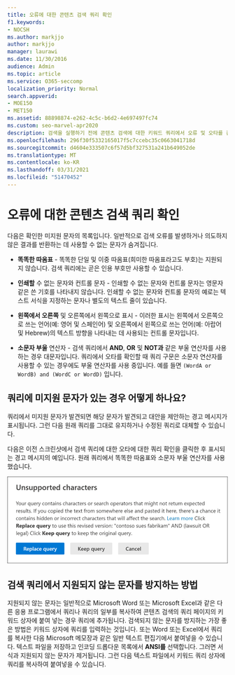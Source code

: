```yaml
---
title: 오류에 대한 콘텐츠 검색 쿼리 확인
f1.keywords:
- NOCSH
ms.author: markjjo
author: markjjo
manager: laurawi
ms.date: 11/30/2016
audience: Admin
ms.topic: article
ms.service: O365-seccomp
localization_priority: Normal
search.appverid:
- MOE150
- MET150
ms.assetid: 88898874-e262-4c5c-b6d2-4e697497fc74
ms.custom: seo-marvel-apr2020
description: 검색을 실행하기 전에 콘텐츠 검색에 대한 키워드 쿼리에서 오류 및 오타를 검색하는 방법을 알아보겠습니다.
ms.openlocfilehash: 296f30f5332165017f5c7ccebc35c0663041718d
ms.sourcegitcommit: d4604e333507c6f57d5bf327531a241b649052de
ms.translationtype: MT
ms.contentlocale: ko-KR
ms.lasthandoff: 03/31/2021
ms.locfileid: "51470452"
---
```

# <a name="check-your-content-search-query-for-errors"></a>오류에 대한 콘텐츠 검색 쿼리 확인
  
다음은 확인한 미지원 문자의 목록입니다. 일반적으로 검색 오류를 발생하거나 의도하지 않은 결과를 반환하는 데 사용할 수 없는 문자가 숨겨집니다.
  
- **똑똑한 따옴표** - 똑똑한 단일 및 이중 따옴표(희미한 따옴표라고도 부호)는 지원되지 않습니다. 검색 쿼리에는 곧은 인용 부호만 사용할 수 있습니다. 

- **인쇄할** 수 없는 문자와 컨트롤 문자 - 인쇄할 수 없는 문자와 컨트롤 문자는 영문자 같은 쓴 기호를 나타내지 않습니다. 인쇄할 수 없는 문자와 컨트롤 문자의 예로는 텍스트 서식을 지정하는 문자나 별도의 텍스트 줄이 있습니다. 

- **왼쪽에서 오른쪽** 및 오른쪽에서 왼쪽으로 표시 - 이러한 표시는 왼쪽에서 오른쪽으로 쓰는 언어(예: 영어 및 스페인어) 및 오른쪽에서 왼쪽으로 쓰는 언어(예: 아랍어 및 Hebrew)의 텍스트 방향을 나타내는 데 사용되는 컨트롤 문자입니다.

- **소문자 부울** 연산자 - 검색 쿼리에서 **AND**, **OR** 및 **NOT과** 같은 부울 연산자를 사용하는 경우 대문자입니다. 쿼리에서 오타를 확인할 때 쿼리 구문은 소문자 연산자를 사용할 수 있는 경우에도 부울 연산자를 사용 중입니다. 예를 들면  `(WordA or WordB) and (WordC or WordD)` 입니다.

## <a name="what-happens-if-a-query-has-an-unsupported-character"></a>쿼리에 미지원 문자가 있는 경우 어떻게 하나요?

쿼리에서 미지원 문자가 발견되면 해당 문자가 발견되고 대안을 제안하는 경고 메시지가 표시됩니다. 그런 다음 원래 쿼리를 그대로 유지하거나 수정된 쿼리로 대체할 수 있습니다.

다음은 이전 스크린샷에서 검색 쿼리에 대한 오타에 대한 쿼리 확인을 클릭한 후 표시되는 경고 메시지의 예입니다.  원래 쿼리에서 똑똑한 따옴표와 소문자 부울 연산자를 사용했습니다.
  
![쿼리에 대한 제안된 변경과 함께 경고 메시지가 표시됩니다.](../media/23214b30-8e52-412c-bd80-63fb1b3ed52d.png)
  
## <a name="how-to-prevent-unsupported-characters-in-your-search-queries"></a>검색 쿼리에서 지원되지 않는 문자를 방지하는 방법

지원되지 않는 문자는 일반적으로 Microsoft Word 또는 Microsoft Excel과 같은 다른 응용 프로그램에서 쿼리나 쿼리의 일부를 복사하여 콘텐츠 검색의 쿼리 페이지의 키워드 상자에 붙여 넣는 경우 쿼리에 추가됩니다. 검색되지 않는 문자를 방지하는 가장 좋은 방법은 키워드 상자에 쿼리를 입력하는 것입니다. 또는 Word 또는 Excel에서 쿼리를 복사한 다음 Microsoft 메모장과 같은 일반 텍스트 편집기에서 붙여넣을 수 있습니다. 텍스트 파일을 저장하고 인코딩  드롭다운 목록에서 **ANSI를** 선택합니다. 그러면 서식과 지원되지 않는 문자가 제거됩니다. 그런 다음 텍스트 파일에서 키워드 쿼리 상자에 쿼리를 복사하여 붙여넣을 수 있습니다. 
